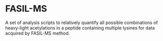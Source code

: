 # FASIL-MS
A set of analysis scripts to relatively quantify all possible combinations of heavy-light acetylations in a peptide containing multiple lysines for data acquired by FASIL-MS method.
